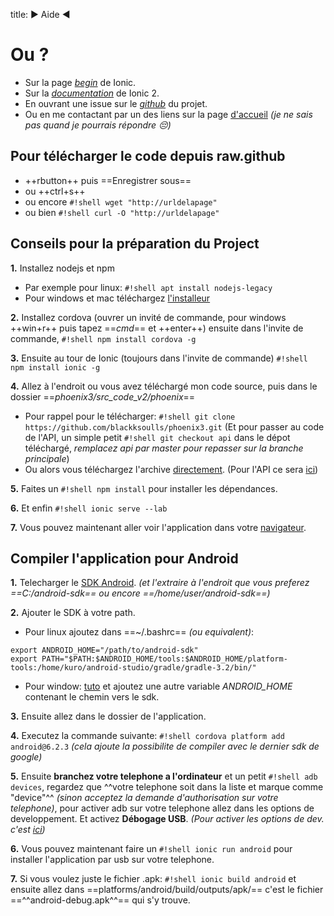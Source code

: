 title: ► Aide ◄

# Ou ?
- Sur la page *[begin](https://ionicframework.com/getting-started)* de Ionic.
- Sur la *[documentation](https://ionicframework.com/docs/)* de Ionic 2.
- En ouvrant une issue sur le *[github](https://github.com/blackksoulls/phoenix3/issues)* du projet.
- Ou en me contactant par un des liens sur la page [d'accueil](index.md) *(je ne sais pas quand je pourrais répondre :pensive:)*

## Pour télécharger le code depuis raw.github
- ++rbutton++ puis ==Enregistrer sous==
- ou ++ctrl+s++
- ou encore `#!shell wget "http://urldelapage"`
- ou bien `#!shell curl -O "http://urldelapage"`

## Conseils pour la préparation du Project
**1.** Installez nodejs et npm

- Par exemple pour linux: `#!shell apt install nodejs-legacy`
- Pour windows et mac téléchargez [l'installeur](https://nodejs.org/en/download/)

**2.** Installez cordova (ouvrer un invité de commande, pour windows ++win+r++ puis tapez ==*cmd*== et ++enter++) ensuite dans l'invite de commande, `#!shell npm install cordova -g`

**3.** Ensuite au tour de Ionic (toujours dans l'invite de commande) `#!shell npm install ionic -g`

**4.** Allez à l'endroit ou vous avez téléchargé mon code source, puis dans le dossier ==*phoenix3/src_code_v2/phoenix*==

- Pour rappel pour le télécharger: `#!shell git clone https://github.com/blackksoulls/phoenix3.git` (Et pour passer au code de l'API, un simple petit `#!shell git checkout api` dans le dépot téléchargé, *remplacez api par master pour repasser sur la branche principale*)
- Ou alors vous téléchargez l'archive [directement](https://github.com/Blackksoulls/phoenix3/archive/master.zip). (Pour l'API ce sera [ici](https://github.com/Blackksoulls/phoenix3/archive/api.zip))

**5.** Faites un `#!shell npm install` pour installer les dépendances.

**6.** Et enfin `#!shell ionic serve --lab`

**7.** Vous pouvez maintenant aller voir l'application dans votre [navigateur](http://127.0.0.1:8100).

## Compiler l'application pour Android

**1.** Telecharger le [SDK Android](https://developer.android.com/studio/index.html). *(et l'extraire à l'endroit que vous preferez ==C:/android-sdk== ou encore ==/home/user/android-sdk==)*

**2.** Ajouter le SDK à votre path.

- Pour linux ajoutez dans ==~/.bashrc== *(ou equivalent)*:
```shell
export ANDROID_HOME="/path/to/android-sdk"
export PATH="$PATH:$ANDROID_HOME/tools:$ANDROID_HOME/platform-tools:/home/kuro/android-studio/gradle/gradle-3.2/bin/"
```
- Pour window: [tuto](https://www.howtogeek.com/118594/how-to-edit-your-system-path-for-easy-command-line-access/) et ajoutez une autre variable *ANDROID_HOME* contenant le chemin vers le sdk.

**3.** Ensuite allez dans le dossier de l'application.

**4.** Executez la commande suivante: `#!shell cordova platform add android@6.2.3` *(cela ajoute la possibilite de compiler avec le dernier sdk de google)*

**5.** Ensuite **branchez votre telephone a l'ordinateur** et un petit `#!shell adb devices`, regardez que ^^votre telephone soit dans la liste et marque comme "device"^^ *(sinon acceptez la demande d'authorisation sur votre telephone)*, pour activer adb sur votre telephone allez dans les options de developpement. Et activez **Débogage USB**. *(Pour activer les options de dev. c'est [ici](http://www.frandroid.com/android/developpement/184906_comment-acceder-au-mode-developpeur-sur-android))*

**6.** Vous pouvez maintenant faire un `#!shell ionic run android` pour installer l'application par usb sur votre telephone.

**7.** Si vous voulez juste le fichier .apk: `#!shell ionic build android` et ensuite allez dans ==platforms/android/build/outputs/apk/== c'est le fichier ==^^android-debug.apk^^== qui s'y trouve.
